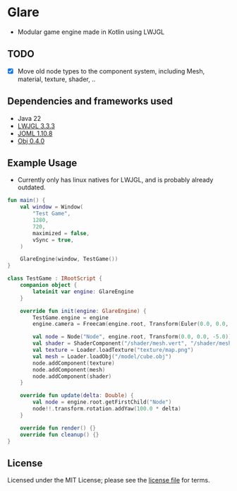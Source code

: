 # Glare
- Modular game engine made in Kotlin using LWJGL

## TODO
- [x] Move old node types to the component system, including Mesh, material, texture, shader, ..

## Dependencies and frameworks used
- Java 22
- [LWJGL 3.3.3](https://www.lwjgl.org/)
- [JOML 1.10.8](https://github.com/JOML-CI/JOML)
- [Obj 0.4.0](https://github.com/javagl/Obj)

## Example Usage
- Currently only has linux natives for LWJGL, and is probably already outdated. 
```kotlin
fun main() {
    val window = Window(
        "Test Game",
        1280,
        720,
        maximized = false,
        vSync = true,
    )

    GlareEngine(window, TestGame())
}

class TestGame : IRootScript {
    companion object {
        lateinit var engine: GlareEngine
    }

    override fun init(engine: GlareEngine) {
        TestGame.engine = engine
        engine.camera = Freecam(engine.root, Transform(Euler(0.0, 0.0, -90.0)))

        val node = Node("Node", engine.root, Transform(0.0, 0.0, -5.0))
        val shader = ShaderComponent("/shader/mesh.vert", "/shader/mesh.frag")
        val texture = Loader.loadTexture("texture/map.png")
        val mesh = Loader.loadObj("/model/cube.obj")
        node.addComponent(texture)
        node.addComponent(mesh)
        node.addComponent(shader)
    }

    override fun update(delta: Double) {
        val node = engine.root.getFirstChild("Node")
        node!!.transform.rotation.addYaw(100.0 * delta)
    }

    override fun render() {}
    override fun cleanup() {}
}
```

## License
Licensed under the MIT License; please see the [license file](LICENSE) for terms.
